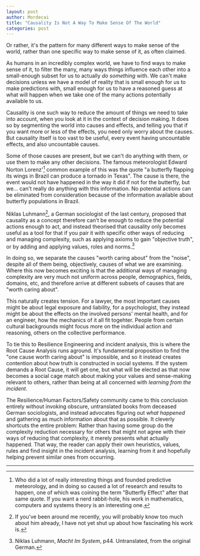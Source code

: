 ```yaml
---
layout: post
author: Mordecai
title: "Causality Is Not A Way To Make Sense Of The World"
categories: post
---
```


Or rather, it's the pattern for many different ways to make sense of the world,
rather than one specific way to make sense of it, as often claimed.

As humans in an incredibly complex world, we have to find ways to make sense
of it, to filter the many, many ways things influence each other into a
small-enough subset for us to actually _do something_ with. We can't make
decisions unless we have a model of reality that is small enough for us to make
predictions with, small enough for us to have a reasoned guess at what will
happen when we take one of the many actions potentially available to us.

Causality is one such way to reduce the amount of things we need to take into
account, when you look at it in the context of decision making. It does so by
segmenting the world into causes and effects, and telling you that if you want
more or less of the effects, you need only worry about the causes. But causality
itself is too vast to be useful, every event having uncountable effects, and
also uncountable causes.

Some of those causes are present, but we can't do anything with them, or use
them to make any other decisions. The famous meteorologist Edward Norton Lorenz'[^1]
common example of this was the quote "a butterfly flapping its wings in Brazil
can produce a tornado in Texas". The cause is there, the event would not have
happened in the way it did if not for the butterfly, but we... can't really do
anything with this information. No potential actions can be eliminated from
consideration because of the information available about butterfly populations
in Brazil.

Niklas Luhmann[^2], a German sociologist of the last century, proposed that
causality as a concept therefore can't be enough to reduce the potential actions
enough to act, and instead theorised that causality only becomes useful as a
tool for that if you pair it with specific other ways of reducing and managing
complexity, such as applying axioms to gain "objective truth", or by adding and
applying values, roles and norms.[^3]

In doing so, we separate the causes "worth caring about" from the "noise",
despite all of them being, objectively, causes of what we are examining. Where
this now becomes exciting is that the additional ways of managing complexity are
very much not uniform across people, demographics, fields, domains, etc, and
therefore arrive at different subsets of causes that are "worth caring about".

This naturally creates tension. For a lawyer, the most important causes might be
about legal exposure and liability, for a psychologist, they instead might be
about the effects on the involved persons' mental health, and for an engineer,
how the mechanics of it all fit togehter. People from certain cultural
backgrounds might focus more on the individual action and reasoning, others on
the collective performance.

To tie this to Resilience Engineering and incident analysis, this is where the
Root Cause Analysis runs aground. It's fundamental proposition to find the "one
cause worth caring about" is impossible, and so it instead creates contention
about how truth is constructed in social systems. If the system demands a Root
Cause, it will get one, but what will be elected as that now becomes a social
cage match about making your values and sense-making relevant to others, rather
than being at all concerned with _learning from the incident_.

The Resilience/Human Factors/Safety community came to this conclusion entirely
without invoking obscure, untranslated books from deceased German sociologists,
and instead advocates figuring out _what happened_ and gathering as much
information about that as possible. It cleverly shortcuts the entire problem:
Rather than having some group do the complexity reduction necessary for others
that might not agree with their ways of reducing that complexity, it merely
presents what actually happened. That way, the reader can apply their own
heuristics, values, rules and find insight in the incident analysis, learning
from it and hopefully helping prevent similar ones from occurring.

---
[^1]: Who did a lot of really interesting things and founded predictive
    meteorology, and in doing so caused a lot of research and results to happen,
    one of which was coining the term "Butterfly Effect" after that same quote.
    If you want a nerd rabbit-hole, his work in mathematics, computers and
    systems theory is an interesting one.

[^2]: If you've been around me recently, you will probably know too much about
    him already, I have not yet shut up about how fascinating his work is.

[^3]: Niklas Luhmann, _Macht Im System_, p44. Untranslated, from the original
    German.
